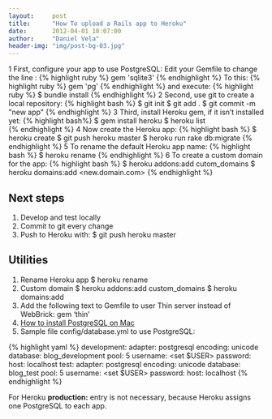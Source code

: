 ```yaml
---
layout:     post
title:      "How To upload a Rails app to Heroku"
date:       2012-04-01 10:07:00
author:     "Daniel Vela"
header-img: "img/post-bg-03.jpg"
---
```



1 First, configure your app to use PostgreSQL: Edit your Gemfile to change the line :
{% highlight ruby %}
gem 'sqlite3'
{% endhighlight %}
To this:
{% highlight ruby %}
gem 'pg'
{% endhighlight %}
and execute:
{% highlight ruby %}
$ bundle install
{% endhighlight %}
2 Second, use git to create a local repository:
{% highlight bash %}
$ git init
$ git add .
$ git commit -m "new app"
{% endhighlight %}
3 Third, install Heroku gem, if it isn’t installed yet:
{% highlight bash%}
$ gem install heroku
$ heroku list   
{% endhighlight %}
4 Now create the Heroku app:
{% highlight bash %}
$ heroku create
$ git push heroku master
$ heroku run rake db:migrate
{% endhighlight %}
5 To rename the default Heroku app name:
{% highlight bash %}
$ heroku rename <newname>
{% endhighlight %}
6 To create a custom domain for the app:
{% highlight bash %}
$ heroku addons:add cutom_domains
$ heroku domains:add <new.domain.com>
{% endhighlight %}

## Next steps

1. Develop and test locally
2. Commit to git every change
3. Push to Heroku with: $ git push heroku master

## Utilities

1. Rename Heroku app $ heroku rename
2. Custom domain $ heroku addons:add custom_domains $ heroku domains:add
3. Add the following text to Gemfile to user Thin server instead of WebBrick: gem ‘thin’
4. [How to install PostgreSQL on Mac](https://devcenter.heroku.com/articles/local-postgresql#mac-os-x)
5. Sample file config/database.yml to use PostgreSQL:

{% highlight yaml %}
development:
  adapter: postgresql
  encoding: unicode
  database: blog_development
  pool: 5
  username: <set $USER>
  password:
  host: localhost
test:
  adapter: postgresql
  encoding: unicode
  database: blog_test
  pool: 5
  username: <set $USER>
  password:
  host: localhost
{% endhighlight %}

For Heroku **production:** entry is not necessary, because Heroku assigns one PostgreSQL to each app.


